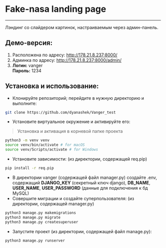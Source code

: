 # Fake-nasa landing page
***
Лэндинг со слайдером картинок, настраиваемым через админ-панель.

## Демо-версия:
1. Расположена по адресу: http://178.21.8.237:8000/
2. Админка по адресу: http://178.21.8.237:8000/admin/
3. **Логин:** vanger\
**Пароль:** 1234

## Установка и использование:
- Клонируйте репозиторий; перейдите в нужную директорию и выполните:
```sh
git clone https://github.com/dyanashek/Vanger_test
```
- Установите виртуальное окружение и активируйте его:
> Установка и активация в корневой папке проекта
```sh
python3 -m venv venv
source venv/bin/activate # for macOS
source venv/Scripts/activate # for Windows
```
- Установите зависимости: (из директории, содержащей req.pip)
```sh
pip install -r req.pip
```
- В директории vanger (содержащей файл manager.py) создайте .env, содержащий **DJANGO_KEY** (секретный ключ django), **DB_NAME**, **USER_NAME**, **USER_PASSWORD** (данные для подключения к бд MySQL)
- Совершите миграции и создайте суперпользователя: (из директории, содержащей manager.py)
```sh
python3 manage.py makemigrations
python3 manage.py migrate
python3 manage.py createsuperuser
```
- Запустите проект (из директории, содержащей файл manage.py):
```sh
python3 manage.py runserver
```

